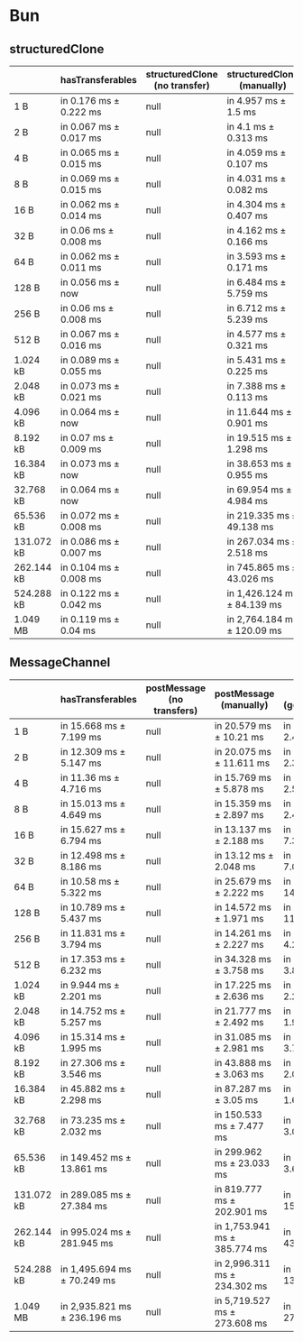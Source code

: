 # Bun

## structuredClone

|            | hasTransferables       | structuredClone (no transfer) | structuredClone (manually)  | structuredClone (getTransferable*) | structuredClone (getTransferables) |
| ---------- | ---------------------- | ----------------------------- | --------------------------- | ---------------------------------- | ---------------------------------- |
| 1 B        | in 0.176 ms ± 0.222 ms | null                          | in 4.957 ms ± 1.5 ms        | in 4.466 ms ± 0.609 ms             | in 5.099 ms ± 1.972 ms             |
| 2 B        | in 0.067 ms ± 0.017 ms | null                          | in 4.1 ms ± 0.313 ms        | in 4.209 ms ± 0.226 ms             | in 4.214 ms ± 0.238 ms             |
| 4 B        | in 0.065 ms ± 0.015 ms | null                          | in 4.059 ms ± 0.107 ms      | in 4.238 ms ± 0.241 ms             | in 4.202 ms ± 0.252 ms             |
| 8 B        | in 0.069 ms ± 0.015 ms | null                          | in 4.031 ms ± 0.082 ms      | in 6.531 ms ± 4.63 ms              | in 4.315 ms ± 0.283 ms             |
| 16 B       | in 0.062 ms ± 0.014 ms | null                          | in 4.304 ms ± 0.407 ms      | in 4.31 ms ± 0.364 ms              | in 7.847 ms ± 7.545 ms             |
| 32 B       | in 0.06 ms ± 0.008 ms  | null                          | in 4.162 ms ± 0.166 ms      | in 16.326 ms ± 10.595 ms           | in 3.801 ms ± 0.308 ms             |
| 64 B       | in 0.062 ms ± 0.011 ms | null                          | in 3.593 ms ± 0.171 ms      | in 3.848 ms ± 0.259 ms             | in 3.837 ms ± 0.358 ms             |
| 128 B      | in 0.056 ms ± now      | null                          | in 6.484 ms ± 5.759 ms      | in 3.97 ms ± 0.216 ms              | in 6.158 ms ± 4.769 ms             |
| 256 B      | in 0.06 ms ± 0.008 ms  | null                          | in 6.712 ms ± 5.239 ms      | in 4.364 ms ± 0.209 ms             | in 4.202 ms ± 0.175 ms             |
| 512 B      | in 0.067 ms ± 0.016 ms | null                          | in 4.577 ms ± 0.321 ms      | in 7.402 ms ± 4.611 ms             | in 4.911 ms ± 0.046 ms             |
| 1.024 kB   | in 0.089 ms ± 0.055 ms | null                          | in 5.431 ms ± 0.225 ms      | in 8.072 ms ± 3.421 ms             | in 6.058 ms ± 0.121 ms             |
| 2.048 kB   | in 0.073 ms ± 0.021 ms | null                          | in 7.388 ms ± 0.113 ms      | in 9.621 ms ± 0.51 ms              | in 12.69 ms ± 3.24 ms              |
| 4.096 kB   | in 0.064 ms ± now      | null                          | in 11.644 ms ± 0.901 ms     | in 14.967 ms ± 0.184 ms            | in 14.656 ms ± 1.289 ms            |
| 8.192 kB   | in 0.07 ms ± 0.009 ms  | null                          | in 19.515 ms ± 1.298 ms     | in 26.997 ms ± 1.61 ms             | in 25.193 ms ± 1.298 ms            |
| 16.384 kB  | in 0.073 ms ± now      | null                          | in 38.653 ms ± 0.955 ms     | in 52.428 ms ± 3.483 ms            | in 45.361 ms ± 0.132 ms            |
| 32.768 kB  | in 0.064 ms ± now      | null                          | in 69.954 ms ± 4.984 ms     | in 102.326 ms ± 6.372 ms           | in 89.779 ms ± 0.366 ms            |
| 65.536 kB  | in 0.072 ms ± 0.008 ms | null                          | in 219.335 ms ± 49.138 ms   | in 193.485 ms ± 0.589 ms           | in 173.714 ms ± 1.036 ms           |
| 131.072 kB | in 0.086 ms ± 0.007 ms | null                          | in 267.034 ms ± 2.518 ms    | in 382.086 ms ± 2.435 ms           | in 342.829 ms ± 2.977 ms           |
| 262.144 kB | in 0.104 ms ± 0.008 ms | null                          | in 745.865 ms ± 43.026 ms   | in 1,042.471 ms ± 121.823 ms       | in 985.002 ms ± 140.211 ms         |
| 524.288 kB | in 0.122 ms ± 0.042 ms | null                          | in 1,426.124 ms ± 84.139 ms | in 1,867.765 ms ± 31.96 ms         | in 1,739.312 ms ± 53.492 ms        |
| 1.049 MB   | in 0.119 ms ± 0.04 ms  | null                          | in 2,764.184 ms ± 120.09 ms | in 3,643.119 ms ± 139.715 ms       | in 3,336.89 ms ± 142.22 ms         |

## MessageChannel

|            | hasTransferables             | postMessage (no transfers) | postMessage (manually)       | postMessage (getTransferable*) | postMessage (getTransferables) |
| ---------- | ---------------------------- | -------------------------- | ---------------------------- | ------------------------------ | ------------------------------ |
| 1 B        | in 15.668 ms ± 7.199 ms      | null                       | in 20.579 ms ± 10.21 ms      | in 16.215 ms ± 2.416 ms        | in 25.345 ms ± 13.013 ms       |
| 2 B        | in 12.309 ms ± 5.147 ms      | null                       | in 20.075 ms ± 11.611 ms     | in 16.081 ms ± 2.337 ms        | in 22.616 ms ± 9.59 ms         |
| 4 B        | in 11.36 ms ± 4.716 ms       | null                       | in 15.769 ms ± 5.878 ms      | in 15.899 ms ± 2.546 ms        | in 17.423 ms ± 5.794 ms        |
| 8 B        | in 15.013 ms ± 4.649 ms      | null                       | in 15.359 ms ± 2.897 ms      | in 15.432 ms ± 2.43 ms         | in 14.991 ms ± 2.872 ms        |
| 16 B       | in 15.627 ms ± 6.794 ms      | null                       | in 13.137 ms ± 2.188 ms      | in 18.507 ms ± 7.367 ms        | in 17.938 ms ± 6.671 ms        |
| 32 B       | in 12.498 ms ± 8.186 ms      | null                       | in 13.12 ms ± 2.048 ms       | in 20.796 ms ± 7.029 ms        | in 22.682 ms ± 13.351 ms       |
| 64 B       | in 10.58 ms ± 5.322 ms       | null                       | in 25.679 ms ± 2.222 ms      | in 38.271 ms ± 14.574 ms       | in 34.551 ms ± 13.976 ms       |
| 128 B      | in 10.789 ms ± 5.437 ms      | null                       | in 14.572 ms ± 1.971 ms      | in 20.825 ms ± 11.837 ms       | in 16.732 ms ± 2.796 ms        |
| 256 B      | in 11.831 ms ± 3.794 ms      | null                       | in 14.261 ms ± 2.227 ms      | in 16.228 ms ± 4.284 ms        | in 15.308 ms ± 2.481 ms        |
| 512 B      | in 17.353 ms ± 6.232 ms      | null                       | in 34.328 ms ± 3.758 ms      | in 34.702 ms ± 3.881 ms        | in 33.77 ms ± 3.039 ms         |
| 1.024 kB   | in 9.944 ms ± 2.201 ms       | null                       | in 17.225 ms ± 2.636 ms      | in 18.395 ms ± 2.207 ms        | in 18.289 ms ± 3.735 ms        |
| 2.048 kB   | in 14.752 ms ± 5.257 ms      | null                       | in 21.777 ms ± 2.492 ms      | in 22.627 ms ± 1.942 ms        | in 21.975 ms ± 2.67 ms         |
| 4.096 kB   | in 15.314 ms ± 1.995 ms      | null                       | in 31.085 ms ± 2.981 ms      | in 33.491 ms ± 3.786 ms        | in 31.51 ms ± 2.685 ms         |
| 8.192 kB   | in 27.306 ms ± 3.546 ms      | null                       | in 43.888 ms ± 3.063 ms      | in 52.268 ms ± 2.044 ms        | in 50.055 ms ± 2.986 ms        |
| 16.384 kB  | in 45.882 ms ± 2.298 ms      | null                       | in 87.287 ms ± 3.05 ms       | in 102.193 ms ± 1.656 ms       | in 97.69 ms ± 1.598 ms         |
| 32.768 kB  | in 73.235 ms ± 2.032 ms      | null                       | in 150.533 ms ± 7.477 ms     | in 181.122 ms ± 3.068 ms       | in 166.673 ms ± 2.154 ms       |
| 65.536 kB  | in 149.452 ms ± 13.861 ms    | null                       | in 299.962 ms ± 23.033 ms    | in 337.899 ms ± 3.646 ms       | in 316.41 ms ± 2.711 ms        |
| 131.072 kB | in 289.085 ms ± 27.384 ms    | null                       | in 819.777 ms ± 202.901 ms   | in 970.575 ms ± 150.005 ms     | in 933.243 ms ± 181.935 ms     |
| 262.144 kB | in 995.024 ms ± 281.945 ms   | null                       | in 1,753.941 ms ± 385.774 ms | in 2,193.392 ms ± 436.881 ms   | in 2,110.579 ms ± 441.204 ms   |
| 524.288 kB | in 1,495.694 ms ± 70.249 ms  | null                       | in 2,996.311 ms ± 234.302 ms | in 3,536.846 ms ± 130.553 ms   | in 3,408.367 ms ± 259.004 ms   |
| 1.049 MB   | in 2,935.821 ms ± 236.196 ms | null                       | in 5,719.527 ms ± 273.608 ms | in 6,550.282 ms ± 272.968 ms   | in 6,475.271 ms ± 245.7 ms     |